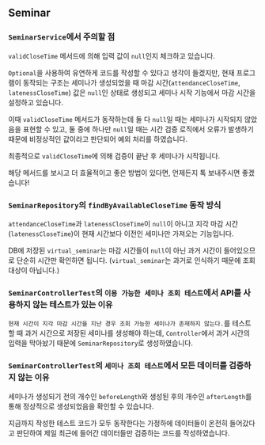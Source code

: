 ## Seminar

### `SeminarService`에서 주의할 점

`validCloseTime` 메서드에 의해 입력 값이 `null`인지 체크하고 있습니다.

`Optional`을 사용하여 유연하게 코드를 작성할 수 있다고 생각이 들겠지만, 현재 프로그램이 동작되는 구조는 세미나가 생성되었을 때 마감
시간(`attendanceCloseTime`, `latenessCloseTime`) 값은 `null`인 상태로 생성되고 세미나 시작 기능에서 마감 시간을 설정하고 있습니다.

이때 `validCloseTime` 메서드가 동작하는데 둘 다 `null`일 때는 세미나가 시작되지 않았음을 표현할 수 있고, 둘 중에 하나만 `null`일 때는 시간 검증
로직에서 오류가 발생하기 때문에 비정상적인 값이라고 판단되어 예외 처리를 하였습니다.

최종적으로 `validCloseTime`에 의해 검증이 끝난 후 세미나가 시작됩니다.

해당 메서드를 보시고 더 효율적이고 좋은 방법이 있다면, 언제든지 톡 보내주시면 좋겠습니다!

### `SeminarRepository`의 `findByAvailableCloseTime` 동작 방식

`attendanceCloseTime`과 `latenessCloseTime`이 `null`이 아니고 지각 마감 시간(`latenessCloseTime`)이 현재 시간보다 이전인
세미나만 가져오는 기능입니다.

DB에 저장된 `virtual_seminar`는 마감 시간들이 `null`이 아닌 과거 시간이 들어있으므로 단순히 시간만 확인하면 됩니다. (`virtual_seminar`는
과거로 인식하기 때문에 조회 대상이 아닙니다.)

### `SeminarControllerTest`의 `이용 가능한 세미나 조회 테스트`에서 API를 사용하지 않는 테스트가 있는 이유

`현재 시간이 지각 마감 시간을 지난 경우 조회 가능한 세미나가 존재하지 않는다.`를 테스트할 때 과거 시간으로 저장된 세미나를 생성해야 하는데, `Controller`에서 과거
시간의 입력을 막아놨기 때문에 `SeminarRepository`로 생성하였습니다.

### `SeminarControllerTest`의 `세미나 조회 테스트`에서 모든 데이터를 검증하지 않는 이유

세미나가 생성되기 전의 개수인 `beforeLength`와 생성된 후의 개수인 `afterLength`를 통해 정상적으로 생성되었음을 확인할 수 있습니다.

지금까지 작성한 테스트 코드가 모두 동작한다는 가정하에 데이터들이 온전히 들어갔다고 판단하여 제일 최근에 들어간 데이터들만 검증하는 코드를 작성하였습니다.

